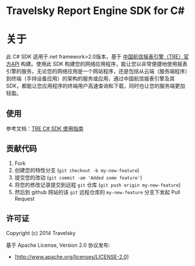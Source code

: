 # Travelsky Report Engine SDK for C#  

# 关于
 
此 C# SDK 适用于.net framework>2.0版本，基于 [中国航信报表引擎（TRE）官方API](详见航信提供的doc文档) 构建。使用此 SDK 构建您的网络应用程序，能让您以非常便捷地使用报表引擎的服务。无论您的网络应用是一个网站程序，还是包括从云端（服务端程序）到终端（手持设备应用）的架构的服务或应用，通过中国航信报表引擎及其SDK，都能让您应用程序的终端用户高速查询和下载，同时也让您的服务端更加轻盈。
 
## 使用
 
参考文档：[TRE C# SDK 使用指南](https://github.com/TravelskyTech/tre-csharp-sdk/tree/master/Docs/README.md)
 
## 贡献代码

1. Fork
2. 创建您的特性分支 (`git checkout -b my-new-feature`)
3. 提交您的改动 (`git commit -am 'Added some feature'`)
4. 将您的修改记录提交到远程 `git` 仓库 (`git push origin my-new-feature`)
5. 然后到 github 网站的该 `git` 远程仓库的 `my-new-feature` 分支下发起 Pull Request

## 许可证

Copyright (c) 2014 Travelsky

基于 Apache License, Version 2.0 协议发布:

* [http://www.apache.org/licenses/LICENSE-2.0]

